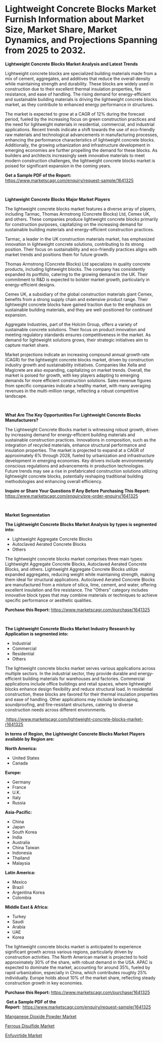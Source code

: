 <p><h1>Lightweight Concrete Blocks Market Furnish Information about Market Size, Market Share, Market Dynamics, and Projections Spanning from 2025 to 2032.</h1></p><p><strong>Lightweight Concrete Blocks Market Analysis and Latest Trends</strong></p>
<p><p>Lightweight concrete blocks are specialized building materials made from a mix of cement, aggregates, and additives that reduce the overall density while maintaining strength and durability. These blocks are widely used in construction due to their excellent thermal insulation properties, fire resistance, and ease of handling. The rising demand for energy-efficient and sustainable building materials is driving the lightweight concrete blocks market, as they contribute to enhanced energy performance in structures.</p><p>The market is expected to grow at a CAGR of 12% during the forecast period, fueled by the increasing focus on green construction practices and the need for lightweight materials in residential, commercial, and industrial applications. Recent trends indicate a shift towards the use of eco-friendly raw materials and technological advancements in manufacturing processes, enhancing the performance characteristics of lightweight concrete blocks. Additionally, the growing urbanization and infrastructure development in emerging economies are further propelling the demand for these blocks. As builders and architects increasingly seek innovative materials to meet modern construction challenges, the lightweight concrete blocks market is poised for significant expansion in the coming years.</p></p>
<p><strong>Get a Sample PDF of the Report:&nbsp;</strong> <a href="https://www.marketscagr.com/enquiry/request-sample/1641325?utm_campaign=2031&utm_medium=2&utm_source=Github&utm_content=ia&utm_term=02042025&utm_id=lightweight-concrete-blocks">https://www.marketscagr.com/enquiry/request-sample/1641325</a></p>
<p>&nbsp;</p>
<p><strong>Lightweight Concrete Blocks Major Market Players</strong></p>
<p><p>The lightweight concrete blocks market features a diverse array of players, including Tarmac, Thomas Armstrong (Concrete Blocks) Ltd, Cemex UK, and others. These companies produce lightweight concrete blocks primarily for construction purposes, capitalizing on the increasing demand for sustainable building materials and energy-efficient construction practices.</p><p>Tarmac, a leader in the UK construction materials market, has emphasized innovation in lightweight concrete solutions, contributing to its strong position. Their focus on sustainability and eco-friendly practices aligns with market trends and positions them for future growth.</p><p>Thomas Armstrong (Concrete Blocks) Ltd specializes in quality concrete products, including lightweight blocks. The company has consistently expanded its portfolio, catering to the growing demand in the UK. Their commitment to R&D is expected to bolster market growth, particularly in energy-efficient designs.</p><p>Cemex UK, a subsidiary of the global construction materials giant Cemex, benefits from a strong supply chain and extensive product range. Their lightweight concrete blocks have gained traction due to the emphasis on sustainable building materials, and they are well-positioned for continued expansion.</p><p>Aggregate Industries, part of the Holcim Group, offers a variety of sustainable concrete solutions. Their focus on product innovation and meeting regulatory standards ensures competitiveness in the market. As demand for lightweight solutions grows, their strategic initiatives aim to capture market share.</p><p>Market projections indicate an increasing compound annual growth rate (CAGR) for the lightweight concrete blocks market, driven by construction industry growth and sustainability initiatives. Companies like Xella and Magicrete are also expanding, capitalizing on market trends. Overall, the market is poised for growth, with key players adapting to emerging demands for more efficient construction solutions. Sales revenue figures from specific companies indicate a healthy market, with many averaging revenues in the multi-million range, reflecting a robust competitive landscape.</p></p>
<p>&nbsp;</p>
<p><strong>What Are The Key Opportunities For Lightweight Concrete Blocks Manufacturers?</strong></p>
<p><p>The Lightweight Concrete Blocks market is witnessing robust growth, driven by increasing demand for energy-efficient building materials and sustainable construction practices. Innovations in composition, such as the integration of recycled materials, enhance structural performance and insulation properties. The market is projected to expand at a CAGR of approximately 6% through 2028, fueled by urbanization and infrastructure development in emerging economies. Key drivers include environmentally conscious regulations and advancements in production technologies. Future trends may see a rise in prefabricated construction solutions utilizing lightweight concrete blocks, potentially reshaping traditional building methodologies and enhancing overall efficiency.</p></p>
<p><strong>Inquire or Share Your Questions If Any Before Purchasing This Report:</strong> <a href="https://www.marketscagr.com/enquiry/pre-order-enquiry/1641325?utm_campaign=2031&utm_medium=2&utm_source=Github&utm_content=ia&utm_term=02042025&utm_id=lightweight-concrete-blocks">https://www.marketscagr.com/enquiry/pre-order-enquiry/1641325</a></p>
<p>&nbsp;</p>
<p><strong>Market Segmentation</strong></p>
<p><strong>The Lightweight Concrete Blocks Market Analysis by types is segmented into:</strong></p>
<p><ul><li>Lightweight Aggregate Concrete Blocks</li><li>Autoclaved Aerated Concrete Blocks</li><li>Others</li></ul></p>
<p><p>The lightweight concrete blocks market comprises three main types: Lightweight Aggregate Concrete Blocks, Autoclaved Aerated Concrete Blocks, and others. Lightweight Aggregate Concrete Blocks utilize expanded aggregates, reducing weight while maintaining strength, making them ideal for structural applications. Autoclaved Aerated Concrete Blocks are manufactured from a mixture of silica, lime, cement, and water, offering excellent insulation and fire resistance. The "Others" category includes innovative block types that may combine materials or techniques to achieve specific performance or aesthetic qualities.</p></p>
<p><strong>Purchase this Report:&nbsp;</strong><a href="https://www.marketscagr.com/purchase/1641325?utm_campaign=2031&utm_medium=2&utm_source=Github&utm_content=ia&utm_term=02042025&utm_id=lightweight-concrete-blocks">https://www.marketscagr.com/purchase/1641325</a></p>
<p>&nbsp;</p>
<p><strong>The Lightweight Concrete Blocks Market Industry Research by Application is segmented into:</strong></p>
<p><ul><li>Industrial</li><li>Commercial</li><li>Residential</li><li>Others</li></ul></p>
<p><p>The lightweight concrete blocks market serves various applications across multiple sectors. In the industrial sector, they provide durable and energy-efficient building materials for warehouses and factories. Commercial applications include office buildings and retail spaces, where lightweight blocks enhance design flexibility and reduce structural load. In residential construction, these blocks are favored for their thermal insulation properties and ease of handling. Other applications may include landscaping, soundproofing, and fire-resistant structures, catering to diverse construction needs across different environments.</p></p>
<p><a href="https://www.marketscagr.com/lightweight-concrete-blocks-market-r1641325?utm_campaign=2031&utm_medium=2&utm_source=Github&utm_content=ia&utm_term=02042025&utm_id=lightweight-concrete-blocks">&nbsp;https://www.marketscagr.com/lightweight-concrete-blocks-market-r1641325</a></p>
<p><strong>In terms of Region, the Lightweight Concrete Blocks Market Players available by Region are:</strong></p>
<p>
    <p> <strong> North America: </strong>
        <ul>
            <li>United States</li>
            <li>Canada</li>
        </ul>
        </p> 
    <p> <strong> Europe: </strong>
        <ul>
            <li>Germany</li>
            <li>France</li>
            <li>U.K.</li>
            <li>Italy</li>
            <li>Russia</li>
        </ul>
        </p> 
    <p> <strong> Asia-Pacific: </strong>
        <ul>
            <li>China</li>
            <li>Japan</li>
            <li>South Korea</li>
            <li>India</li>
            <li>Australia</li>
            <li>China Taiwan</li>
            <li>Indonesia</li>
            <li>Thailand</li>
            <li>Malaysia</li>
        </ul>
        </p> 
    <p> <strong> Latin America: </strong>
        <ul>
            <li>Mexico</li>
            <li>Brazil</li>
            <li>Argentina Korea</li>
            <li>Colombia</li>
        </ul>
        </p> 
    <p> <strong> Middle East & Africa: </strong>
        <ul>
            <li>Turkey</li>
            <li>Saudi</li>
            <li>Arabia</li>
            <li>UAE</li>
            <li>Korea</li>
        </ul>
    </p>
    </p>
<p><p>The lightweight concrete blocks market is anticipated to experience significant growth across various regions, particularly driven by construction activities. The North American market is projected to hold approximately 30% of the share, with robust demand in the USA. APAC is expected to dominate the market, accounting for around 35%, fueled by rapid urbanization, especially in China, which contributes roughly 25% individually. Europe holds about 10% of the market share, reflecting steady construction growth in key economies.</p></p>
<p><strong>Purchase this Report: </strong><a href="https://www.marketscagr.com/purchase/1641325?utm_campaign=2031&utm_medium=2&utm_source=Github&utm_content=ia&utm_term=02042025&utm_id=lightweight-concrete-blocks">https://www.marketscagr.com/purchase/1641325</a></p>
<p>&nbsp;<strong>Get a Sample PDF of the Report:&nbsp;&nbsp;</strong><a href="https://www.marketscagr.com/enquiry/request-sample/1641325?utm_campaign=2031&utm_medium=2&utm_source=Github&utm_content=ia&utm_term=02042025&utm_id=lightweight-concrete-blocks">https://www.marketscagr.com/enquiry/request-sample/1641325</a></p>
<p><strong></strong></p>
<p><p><a href="https://github.com/wileonie19657/Market-Research-Report-List-1/blob/main/manganese-dioxide-powder-market.md?utm_campaign=2031&utm_medium=2&utm_source=Github&utm_content=ia&utm_term=02042025&utm_id=lightweight-concrete-blocks">Manganese Dioxide Powder Market</a></p><p><a href="https://github.com/PeterParrish5/Market-Research-Report-List-7/blob/main/ferrous-disulfide-market.md?utm_campaign=2031&utm_medium=2&utm_source=Github&utm_content=ia&utm_term=02042025&utm_id=lightweight-concrete-blocks">Ferrous Disulfide Market</a></p><p><a href="https://github.com/aloyoarmahvr/Market-Research-Report-List-1/blob/main/enfuvirtide-market.md?utm_campaign=2031&utm_medium=2&utm_source=Github&utm_content=ia&utm_term=02042025&utm_id=lightweight-concrete-blocks">Enfuvirtide Market</a></p></p>